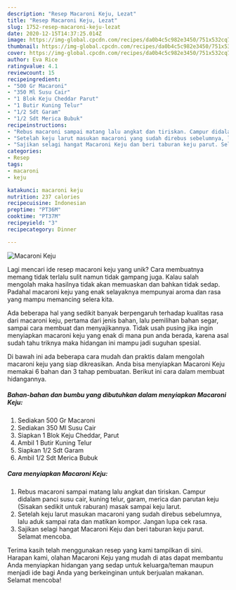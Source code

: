 ```yaml
---
description: "Resep Macaroni Keju, Lezat"
title: "Resep Macaroni Keju, Lezat"
slug: 1752-resep-macaroni-keju-lezat
date: 2020-12-15T14:37:25.014Z
image: https://img-global.cpcdn.com/recipes/da0b4c5c982e3450/751x532cq70/macaroni-keju-foto-resep-utama.jpg
thumbnail: https://img-global.cpcdn.com/recipes/da0b4c5c982e3450/751x532cq70/macaroni-keju-foto-resep-utama.jpg
cover: https://img-global.cpcdn.com/recipes/da0b4c5c982e3450/751x532cq70/macaroni-keju-foto-resep-utama.jpg
author: Eva Rice
ratingvalue: 4.1
reviewcount: 15
recipeingredient:
- "500 Gr Macaroni"
- "350 Ml Susu Cair"
- "1 Blok Keju Cheddar Parut"
- "1 Butir Kuning Telur"
- "1/2 Sdt Garam"
- "1/2 Sdt Merica Bubuk"
recipeinstructions:
- "Rebus macaroni sampai matang lalu angkat dan tiriskan. Campur didalam panci susu cair, kuning telur, garam, merica dan parutan keju (Sisakan sedikit untuk raburan) masak sampai keju larut."
- "Setelah keju larut masukan macaroni yang sudah direbus sebelumnya, lalu aduk sampai rata dan matikan kompor. Jangan lupa cek rasa."
- "Sajikan selagi hangat Macaroni Keju dan beri taburan keju parut. Selamat mencoba."
categories:
- Resep
tags:
- macaroni
- keju

katakunci: macaroni keju 
nutrition: 237 calories
recipecuisine: Indonesian
preptime: "PT36M"
cooktime: "PT37M"
recipeyield: "3"
recipecategory: Dinner

---
```



![Macaroni Keju](https://img-global.cpcdn.com/recipes/da0b4c5c982e3450/751x532cq70/macaroni-keju-foto-resep-utama.jpg)

Lagi mencari ide resep macaroni keju yang unik? Cara membuatnya memang tidak terlalu sulit namun tidak gampang juga. Kalau salah mengolah maka hasilnya tidak akan memuaskan dan bahkan tidak sedap. Padahal macaroni keju yang enak selayaknya mempunyai aroma dan rasa yang mampu memancing selera kita.

Ada beberapa hal yang sedikit banyak berpengaruh terhadap kualitas rasa dari macaroni keju, pertama dari jenis bahan, lalu pemilihan bahan segar, sampai cara membuat dan menyajikannya. Tidak usah pusing jika ingin menyiapkan macaroni keju yang enak di mana pun anda berada, karena asal sudah tahu triknya maka hidangan ini mampu jadi suguhan spesial.




Di bawah ini ada beberapa cara mudah dan praktis dalam mengolah macaroni keju yang siap dikreasikan. Anda bisa menyiapkan Macaroni Keju memakai 6 bahan dan 3 tahap pembuatan. Berikut ini cara dalam membuat hidangannya.

<!--inarticleads1-->

##### Bahan-bahan dan bumbu yang dibutuhkan dalam menyiapkan Macaroni Keju:

1. Sediakan 500 Gr Macaroni
1. Sediakan 350 Ml Susu Cair
1. Siapkan 1 Blok Keju Cheddar, Parut
1. Ambil 1 Butir Kuning Telur
1. Siapkan 1/2 Sdt Garam
1. Ambil 1/2 Sdt Merica Bubuk




<!--inarticleads2-->

##### Cara menyiapkan Macaroni Keju:

1. Rebus macaroni sampai matang lalu angkat dan tiriskan. Campur didalam panci susu cair, kuning telur, garam, merica dan parutan keju (Sisakan sedikit untuk raburan) masak sampai keju larut.
1. Setelah keju larut masukan macaroni yang sudah direbus sebelumnya, lalu aduk sampai rata dan matikan kompor. Jangan lupa cek rasa.
1. Sajikan selagi hangat Macaroni Keju dan beri taburan keju parut. Selamat mencoba.




Terima kasih telah menggunakan resep yang kami tampilkan di sini. Harapan kami, olahan Macaroni Keju yang mudah di atas dapat membantu Anda menyiapkan hidangan yang sedap untuk keluarga/teman maupun menjadi ide bagi Anda yang berkeinginan untuk berjualan makanan. Selamat mencoba!
